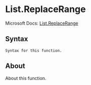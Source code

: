 ---
---

# List.ReplaceRange

Microsoft Docs: [List.ReplaceRange](https://docs.microsoft.com/en-us/powerquery-m/list-replacerange)

## Syntax

```powerquery-m
Syntax for this function.
```

## About

About this function.


